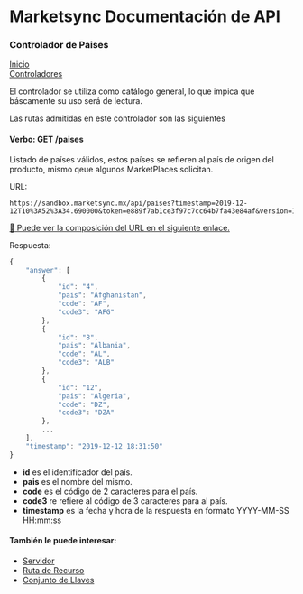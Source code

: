 # Marketsync Documentación de API 
### Controlador de Paises

[Inicio](https://github.com/hvalles/marketsync)  
[Controladores](https://github.com/hvalles/marketsync/blob/master/links/controller.md)

El controlador se utiliza como catálogo general, lo que impica que báscamente su uso será de lectura.

Las rutas admitidas en este controlador son las siguientes

#### Verbo: GET /paises

Listado de países válidos, estos países se refieren al país de origen del producto, mismo qeue algunos MarketPlaces solicitan.

URL:
```HTTP
https://sandbox.marketsync.mx/api/paises?timestamp=2019-12-12T10%3A52%3A34.690000&token=e889f7ab1ce3f97c7cc64b7fa43e84af&version=1.0&signature=5e111544f6d8519780daacf7804b25a9f4d4acb892e7e272b9b4ad1461fc507c
```

[:link: Puede ver la composición del URL en el siguiente enlace.](https://github.com/hvalles/marketsync/blob/master/links/url.md)

Respuesta:
```javascript
{
    "answer": [
        {
            "id": "4",
            "pais": "Afghanistan",
            "code": "AF",
            "code3": "AFG"
        },
        {
            "id": "8",
            "pais": "Albania",
            "code": "AL",
            "code3": "ALB"
        },
        {
            "id": "12",
            "pais": "Algeria",
            "code": "DZ",
            "code3": "DZA"
        },
        ...
    ],
    "timestamp": "2019-12-12 18:31:50"
}
```

- **id** es el identificador del país.
- **pais** es el nombre del mismo.
- **code** es el código de 2 caracteres para el país.
- **code3** re refiere al código de 3 caracteres para al país.
- **timestamp** es la fecha y hora de la respuesta en formato YYYY-MM-SS HH:mm:ss



#### También le puede interesar:

- [Servidor](https://github.com/hvalles/marketsync/blob/master/links/server.md)
- [Ruta de Recurso](https://github.com/hvalles/marketsync/blob/master/links/url.md)
- [Conjunto de Llaves](https://github.com/hvalles/marketsync/blob/master/links/keys.md)

